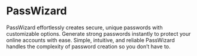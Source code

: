 # PassWizard
PassWizard effortlessly creates secure, unique passwords with customizable options. Generate strong passwords instantly to protect your online accounts with ease. Simple, intuitive, and reliable PassWizard handles the complexity of password creation so you don’t have to.
